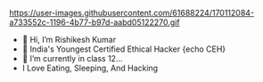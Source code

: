 

https://user-images.githubusercontent.com/61688224/170112084-a733552c-1196-4b77-b97d-aabd05122270.gif

- 👋 Hi, I’m Rishikesh Kumar
- 👀 India's Youngest Certified Ethical Hacker {echo CEH}
- 🌱 I’m currently in class 12...
- I Love Eating, Sleeping, And Hacking
<!---
DarkKnight-PingPong/DarkKnight-PingPong is a ✨ special ✨ repository because its `README.md` (this file) appears on your GitHub profile.
You can click the Preview link to take a look at your changes.
--->
